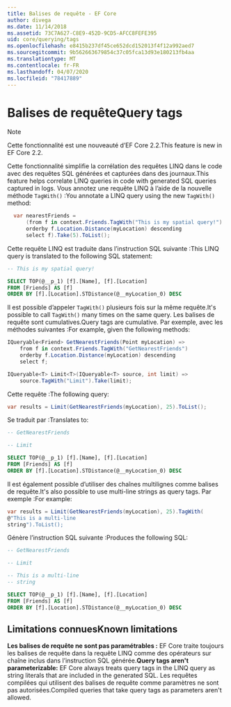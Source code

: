 ```yaml
---
title: Balises de requête - EF Core
author: divega
ms.date: 11/14/2018
ms.assetid: 73C7A627-C8E9-452D-9CD5-AFCC8FEFE395
uid: core/querying/tags
ms.openlocfilehash: e8415b237df45ce652dcd152013f4f12a992aed7
ms.sourcegitcommit: 9b562663679854c37c05fca13d93e180213fb4aa
ms.translationtype: MT
ms.contentlocale: fr-FR
ms.lasthandoff: 04/07/2020
ms.locfileid: "78417889"
---
```

# <a name="query-tags"></a><span data-ttu-id="bf0a2-102">Balises de requête</span><span class="sxs-lookup"><span data-stu-id="bf0a2-102">Query tags</span></span>

> [!NOTE]
> <span data-ttu-id="bf0a2-103">Cette fonctionnalité est une nouveauté d’EF Core 2.2.</span><span class="sxs-lookup"><span data-stu-id="bf0a2-103">This feature is new in EF Core 2.2.</span></span>

<span data-ttu-id="bf0a2-104">Cette fonctionnalité simplifie la corrélation des requêtes LINQ dans le code avec des requêtes SQL générées et capturées dans des journaux.</span><span class="sxs-lookup"><span data-stu-id="bf0a2-104">This feature helps correlate LINQ queries in code with generated SQL queries captured in logs.</span></span>
<span data-ttu-id="bf0a2-105">Vous annotez une requête LINQ à l’aide de la nouvelle méthode `TagWith()` :</span><span class="sxs-lookup"><span data-stu-id="bf0a2-105">You annotate a LINQ query using the new `TagWith()` method:</span></span>

``` csharp
  var nearestFriends =
      (from f in context.Friends.TagWith("This is my spatial query!")
      orderby f.Location.Distance(myLocation) descending
      select f).Take(5).ToList();
```

<span data-ttu-id="bf0a2-106">Cette requête LINQ est traduite dans l’instruction SQL suivante :</span><span class="sxs-lookup"><span data-stu-id="bf0a2-106">This LINQ query is translated to the following SQL statement:</span></span>

``` sql
-- This is my spatial query!

SELECT TOP(@__p_1) [f].[Name], [f].[Location]
FROM [Friends] AS [f]
ORDER BY [f].[Location].STDistance(@__myLocation_0) DESC
```

<span data-ttu-id="bf0a2-107">Il est possible d’appeler `TagWith()` plusieurs fois sur la même requête.</span><span class="sxs-lookup"><span data-stu-id="bf0a2-107">It's possible to call `TagWith()` many times on the same query.</span></span>
<span data-ttu-id="bf0a2-108">Les balises de requête sont cumulatives.</span><span class="sxs-lookup"><span data-stu-id="bf0a2-108">Query tags are cumulative.</span></span>
<span data-ttu-id="bf0a2-109">Par exemple, avec les méthodes suivantes :</span><span class="sxs-lookup"><span data-stu-id="bf0a2-109">For example, given the following methods:</span></span>

``` csharp
IQueryable<Friend> GetNearestFriends(Point myLocation) =>
    from f in context.Friends.TagWith("GetNearestFriends")
    orderby f.Location.Distance(myLocation) descending
    select f;

IQueryable<T> Limit<T>(IQueryable<T> source, int limit) =>
    source.TagWith("Limit").Take(limit);
```

<span data-ttu-id="bf0a2-110">Cette requête :</span><span class="sxs-lookup"><span data-stu-id="bf0a2-110">The following query:</span></span>

``` csharp
var results = Limit(GetNearestFriends(myLocation), 25).ToList();
```

<span data-ttu-id="bf0a2-111">Se traduit par :</span><span class="sxs-lookup"><span data-stu-id="bf0a2-111">Translates to:</span></span>

``` sql
-- GetNearestFriends

-- Limit

SELECT TOP(@__p_1) [f].[Name], [f].[Location]
FROM [Friends] AS [f]
ORDER BY [f].[Location].STDistance(@__myLocation_0) DESC
```

<span data-ttu-id="bf0a2-112">Il est également possible d’utiliser des chaînes multilignes comme balises de requête.</span><span class="sxs-lookup"><span data-stu-id="bf0a2-112">It's also possible to use multi-line strings as query tags.</span></span>
<span data-ttu-id="bf0a2-113">Par exemple :</span><span class="sxs-lookup"><span data-stu-id="bf0a2-113">For example:</span></span>

``` csharp
var results = Limit(GetNearestFriends(myLocation), 25).TagWith(
@"This is a multi-line
string").ToList();
```

<span data-ttu-id="bf0a2-114">Génère l’instruction SQL suivante :</span><span class="sxs-lookup"><span data-stu-id="bf0a2-114">Produces the following SQL:</span></span>

``` sql
-- GetNearestFriends

-- Limit

-- This is a multi-line
-- string

SELECT TOP(@__p_1) [f].[Name], [f].[Location]
FROM [Friends] AS [f]
ORDER BY [f].[Location].STDistance(@__myLocation_0) DESC
```

## <a name="known-limitations"></a><span data-ttu-id="bf0a2-115">Limitations connues</span><span class="sxs-lookup"><span data-stu-id="bf0a2-115">Known limitations</span></span>

<span data-ttu-id="bf0a2-116">**Les balises de requête ne sont pas paramétrables :** EF Core traite toujours les balises de requête dans la requête LINQ comme des opérateurs sur chaîne inclus dans l’instruction SQL générée.</span><span class="sxs-lookup"><span data-stu-id="bf0a2-116">**Query tags aren't parameterizable:** EF Core always treats query tags in the LINQ query as string literals that are included in the generated SQL.</span></span>
<span data-ttu-id="bf0a2-117">Les requêtes compilées qui utilisent des balises de requête comme paramètres ne sont pas autorisées.</span><span class="sxs-lookup"><span data-stu-id="bf0a2-117">Compiled queries that take query tags as parameters aren't allowed.</span></span>
